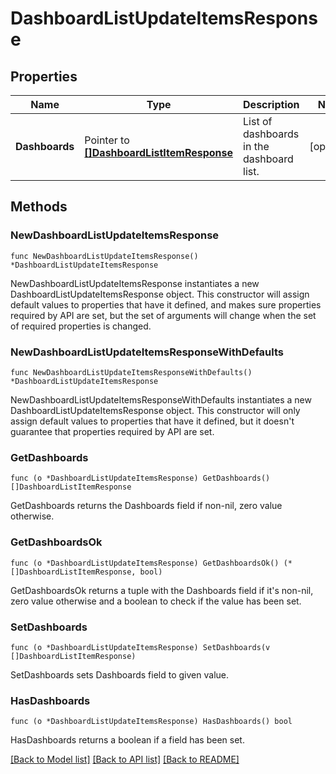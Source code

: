 # DashboardListUpdateItemsResponse

## Properties

| Name           | Type                                                                       | Description                               | Notes      |
| -------------- | -------------------------------------------------------------------------- | ----------------------------------------- | ---------- |
| **Dashboards** | Pointer to [**[]DashboardListItemResponse**](DashboardListItemResponse.md) | List of dashboards in the dashboard list. | [optional] |

## Methods

### NewDashboardListUpdateItemsResponse

`func NewDashboardListUpdateItemsResponse() *DashboardListUpdateItemsResponse`

NewDashboardListUpdateItemsResponse instantiates a new DashboardListUpdateItemsResponse object.
This constructor will assign default values to properties that have it defined,
and makes sure properties required by API are set, but the set of arguments
will change when the set of required properties is changed.

### NewDashboardListUpdateItemsResponseWithDefaults

`func NewDashboardListUpdateItemsResponseWithDefaults() *DashboardListUpdateItemsResponse`

NewDashboardListUpdateItemsResponseWithDefaults instantiates a new DashboardListUpdateItemsResponse object.
This constructor will only assign default values to properties that have it defined,
but it doesn't guarantee that properties required by API are set.

### GetDashboards

`func (o *DashboardListUpdateItemsResponse) GetDashboards() []DashboardListItemResponse`

GetDashboards returns the Dashboards field if non-nil, zero value otherwise.

### GetDashboardsOk

`func (o *DashboardListUpdateItemsResponse) GetDashboardsOk() (*[]DashboardListItemResponse, bool)`

GetDashboardsOk returns a tuple with the Dashboards field if it's non-nil, zero value otherwise
and a boolean to check if the value has been set.

### SetDashboards

`func (o *DashboardListUpdateItemsResponse) SetDashboards(v []DashboardListItemResponse)`

SetDashboards sets Dashboards field to given value.

### HasDashboards

`func (o *DashboardListUpdateItemsResponse) HasDashboards() bool`

HasDashboards returns a boolean if a field has been set.

[[Back to Model list]](../README.md#documentation-for-models) [[Back to API list]](../README.md#documentation-for-api-endpoints) [[Back to README]](../README.md)
